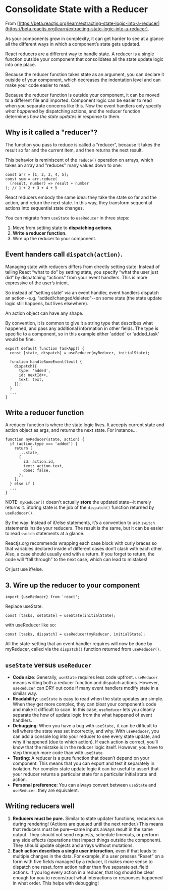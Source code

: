 # Consolidate State with a Reducer
From [https://beta.reactjs.org/learn/extracting-state-logic-into-a-reducer](https://beta.reactjs.org/learn/extracting-state-logic-into-a-reducer).

As your components grow in complexity, it can get harder to see at a glance all the different ways in which a component’s state gets updated.

React reducers are a different way to handle state.  A reducer is a single function outside your component that consolidates all the state update logic into one place. 

Because the reducer function takes state as an argument, you can declare it outside of your component, which decreases the indentation level and can make your code easier to read.

Because the reducer function is outside your component, it can be moved to a different file and imported.  Component logic can be easier to read when you separate concerns like this. Now the event handlers only specify *what happened* by dispatching actions, and the reducer function determines *how the state updates* in response to them.

## Why is it called a "reducer"?

The function you pass to reduce is called a “reducer”, because it takes the result so far and the current item, and then returns the next result.

This behavior is reminiscent of the `reduce()` operation on arrays, which takes an array and "reduces" many values down to one:

```
const arr = [1, 2, 3, 4, 5];
const sum = arr.reduce(
  (result, number) => result + number
); // 1 + 2 + 3 + 4 + 5
```
React reducers embody the same idea: they take the state so far and the action, and return the next state. In this way, they transform sequential actions into sequential state changes.

You can migrate from `useState` to `useReducer` in three steps:

1. Move from setting state to **dispatching actions**.
1. **Write a reducer function.**
1. Wire up the reducer to your component.

## Event handers call `dispatch(action)`.

Managing state with reducers differs from directly setting state: Instead of telling React “what to do” by setting state, you specify “what the user just did” by dispatching “actions” from your event handlers.  This is more expressive of the user’s intent.

So instead of “setting state” via an event handler, event handlers dispatch an action\--e.g. “added/changed/deleted"\--on some state  (the state update logic still happens, but lives elsewhere).

An action object can have any shape.

By convention, it is common to give it a string type that describes what happened, and pass any additional information in other fields. The type is specific to a component, so in this example either 'added' or 'added_task' would be fine.

```
export default function TaskApp() {
  const [state, dispatch] = useReducer(myReducer, initialState);

  function handleSomeEvent(text) {
    dispatch({
      type: 'added',
      id: nextId++,
      text: text,
    });
  }
  ...
}
```

## Write a reducer function

A reducer function is where the state logic lives. It accepts current state and action object as args, and returns the next state.  For instance...

```
function myReducer(state, action) {
  if (action.type === 'added') {
    return [
      ...state,
      {
        id: action.id,
        text: action.text,
        done: false,
      },
    ];
  } else if (
  ...
}
```
NOTE: `myReducer()` doesn't actually **store** the updated state\--it merely returns it.  Storing state is the job of the `dispatch()` function returned by `useReducer()`.

By the way: Instead of if/else statements, it’s a convention to use `switch` statements inside your reducers. The result is the same, but it can be easier to read `switch` statements at a glance.

Reactjs.org recommends wrapping each case block with curly braces so that variables declared inside of different cases don’t clash with each other. Also, a case should usually end with a return. If you forget to return, the code will “fall through” to the next case, which can lead to mistakes!

Or just use if/else.

## 3. Wire up the reducer to your component

```
import {useReducer} from 'react';
```
Replace useState:
```
const [tasks, setState] = useState(initialState);
```
with useReducer like so:

```
const [tasks, dispatch] = useReducer(myReducer, initialState);
```
All the state-setting that an event handler requires will now be done by myReducer, called via the `dispatch()` function returned from `useReducer()`.

## `useState` versus `useReducer` 
- **Code size**: Generally, `useState` requires less code upfront. `useReducer` means writing both a reducer function and dispatch actions. However, `useReducer` can DRY out code if many event handlers modify state in a similar way.
- **Readability**: `useState` is easy to read when the state updates are simple. When they get more complex, they can bloat your component’s code and make it difficult to scan. In this case, `useReducer` lets you cleanly separate the how of update logic from the what happened of event handlers.
- **Debugging**: When you have a bug with `useState,` it can be difficult to tell where the state was set incorrectly, and why. With `useReducer`, you can add a console log into your reducer to see every state update, and why it happened (due to which action). If each action is correct, you’ll know that the mistake is in the reducer logic itself. However, you have to step through more code than with `useState`.
- **Testing**: A reducer is a pure function that doesn’t depend on your component. This means that you can export and test it separately in isolation. For complex state update logic it can be useful to assert that your reducer returns a particular state for a particular initial state and action.
- **Personal preference**: You can always convert between `useState` and `useReducer`: they are equivalent.

## Writing reducers well 
1. **Reducers must be pure.** Similar to state updater functions, reducers run during rendering! (Actions are queued until the next render.) This means that reducers must be pure—same inputs always result in the same output. They should not send requests, schedule timeouts, or perform any side effects (operations that impact things outside the component). They should update objects and arrays without mutations.
2. **Each action describes a single user interaction**, even if that leads to multiple changes in the data. For example, if a user presses “Reset” on a form with five fields managed by a reducer, it makes more sense to dispatch one reset_form action rather than five separate set_field actions. If you log every action in a reducer, that log should be clear enough for you to reconstruct what interactions or responses happened in what order. This helps with debugging!
